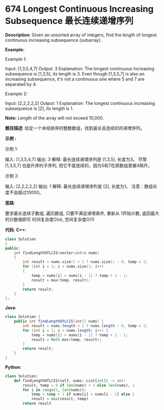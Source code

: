 # 674 Longest Continuous Increasing Subsequence 最长连续递增序列

__Description__:
Given an unsorted array of integers, find the length of longest continuous increasing subsequence (subarray).

__Example:__

Example 1:

Input: [1,3,5,4,7]
Output: 3
Explanation: The longest continuous increasing subsequence is [1,3,5], its length is 3.
Even though [1,3,5,7] is also an increasing subsequence, it's not a continuous one where 5 and 7 are separated by 4.

Example 2:

Input: [2,2,2,2,2]
Output: 1
Explanation: The longest continuous increasing subsequence is [2], its length is 1.

__Note:__
Length of the array will not exceed 10,000.

__题目描述__:
给定一个未经排序的整数数组，找到最长且连续的的递增序列。

__示例 :__

示例 1:

输入: [1,3,5,4,7]
输出: 3
解释: 最长连续递增序列是 [1,3,5], 长度为3。
尽管 [1,3,5,7] 也是升序的子序列, 但它不是连续的，因为5和7在原数组里被4隔开。

示例 2:

输入: [2,2,2,2,2]
输出: 1
解释: 最长连续递增序列是 [2], 长度为1。
注意：数组长度不会超过10000。

__思路__:

要求最长连续子数组, 遍历数组, 只要不满足递增条件, 重新从 1开始计数, 返回最大的计数值即可
时间复杂度O(n), 空间复杂度O(1)

__代码__:
__C++__:

```C++
class Solution 
{
public:
    int findLengthOfLCIS(vector<int>& nums) 
    {
        int result = nums.size() < 2 ? nums.size() : 0, temp = 1;
        for (int i = 1; i < nums.size(); i++) 
        {
            temp = nums[i] > nums[i - 1] ? temp + 1 : 1;
            result = max(temp, result);
        }
        return result;
    }
};
```

__Java__:

```Java
class Solution {
    public int findLengthOfLCIS(int[] nums) {
        int result = nums.length < 2 ? nums.length : 0, temp = 1;
        for (int i = 1; i < nums.length; i++) {
            temp = nums[i] > nums[i - 1] ? temp + 1 : 1;
            result = Math.max(temp, result);
        }
        return result;
    }
}
```

__Python__:

```Python
class Solution:
    def findLengthOfLCIS(self, nums: List[int]) -> int:
        result, temp = 0 if len(nums) > 1 else len(nums), 1
        for i in range(1, len(nums)):
            temp = temp + 1 if nums[i] > nums[i - 1] else 1
            result = max(result, temp)
        return result
```
